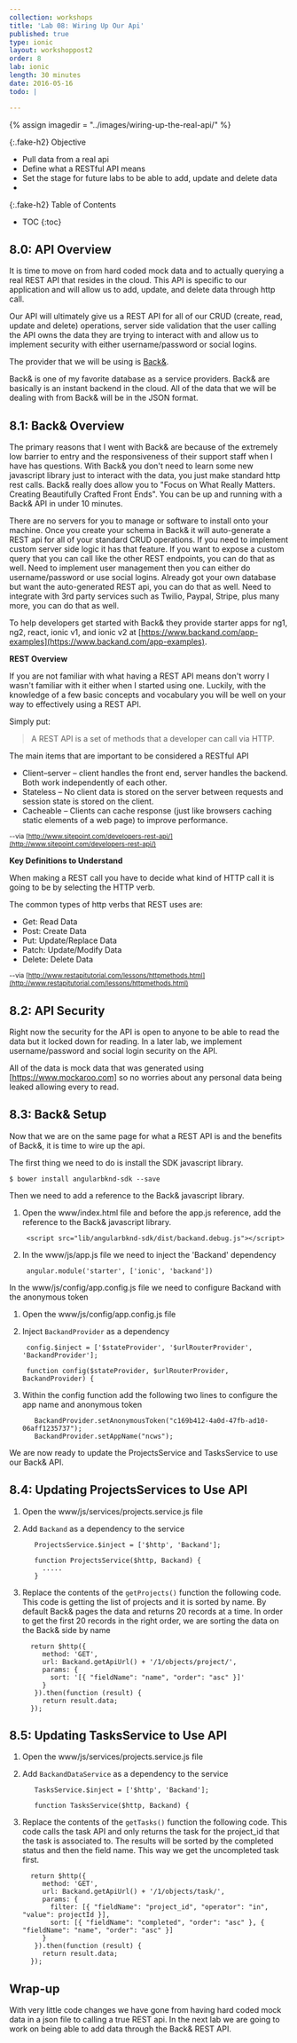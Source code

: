 ```yaml
---
collection: workshops
title: 'Lab 08: Wiring Up Our Api'
published: true
type: ionic
layout: workshoppost2
order: 8
lab: ionic
length: 30 minutes
date: 2016-05-16
todo: |

---
```

[Back&]:http://backand.com

{% assign imagedir = "../images/wiring-up-the-real-api/" %}

{:.fake-h2}
Objective


* Pull data from a real api
* Define what a RESTful API means
* Set the stage for future labs to be able to add, update and delete data
*

{:.fake-h2}
Table of Contents


* TOC
{:toc}


## 8.0: API Overview

It is time to move on from hard coded mock data and to actually querying a real REST API that resides in the cloud.  This API is specific to our application and will allow us to add, update, and delete data through http call.

Our API will ultimately give us a REST API for all of our CRUD (create, read, update and delete) operations, server side validation that the user calling the API owns the data they are trying to interact with and allow us to implement security with either username/password or social logins.

The provider that we will be using is [Back&].

Back& is one of my favorite database as a service providers.   Back& are basically is an instant backend in the cloud.  All of the data that we will be dealing with from Back& will be in the JSON format.

## 8.1: Back& Overview

The primary reasons that I went with Back& are because of the extremely low barrier to entry and the responsiveness of their support staff when I have has questions.  With Back& you don't need to learn some new javascript library just to interact with the data, you just make standard http rest calls.  Back& really does allow you to "Focus on What Really Matters.  Creating Beautifully Crafted Front Ends".  You can be up and running with a Back& API in under 10 minutes.

There are no servers for you to manage or software to install onto your machine.  Once you create your schema in Back& it will auto-generate a REST api for all of your standard CRUD operations.  If you need to implement custom server side logic it has that feature.  If you want to expose a custom query that you can call like the other REST endpoints, you can do that as well.  Need to implement user management then you can either do username/password or use social logins.  Already got your own database but want the auto-generated REST api, you can do that as well.  Need to integrate with 3rd party services such as Twilio, Paypal, Stripe, plus many more, you can do that as well.

To help developers get started with Back& they provide starter apps for ng1, ng2, react, ionic v1, and ionic v2 at [https://www.backand.com/app-examples](https://www.backand.com/app-examples).


**REST Overview**

If you are not familiar with what having a REST API means don't worry I wasn't familiar with it either when I started using one.  Luckily, with the knowledge of a few basic concepts and vocabulary you will be well on your way to effectively using a REST API.

Simply put:

>A REST API is a set of methods that a developer can call via HTTP.

The main items that are important to be considered a RESTful API

* Client–server – client handles the front end, server handles the backend.  Both work independently of each other.
* Stateless – No client data is stored on the server between requests and session state is stored on the client.
* Cacheable – Clients can cache response (just like browsers caching static elements of a web page) to improve performance.

<sup>--via [http://www.sitepoint.com/developers-rest-api/](http://www.sitepoint.com/developers-rest-api/)</sup>

**Key Definitions to Understand**

When making a REST call you have to decide what kind of HTTP call it is going to be by selecting the HTTP verb.

The common types of http verbs that REST uses are:

* Get: Read Data
* Post: Create Data
* Put: Update/Replace Data
* Patch: Update/Modify Data
* Delete: Delete Data

<sup>--via [http://www.restapitutorial.com/lessons/httpmethods.html](http://www.restapitutorial.com/lessons/httpmethods.html)

## 8.2: API Security

Right now the security for the API is open to anyone to be able to read the data but it locked down for reading.  In a later lab, we implement username/password and social login security on the API.

All of the data is mock data that was generated using [https://www.mockaroo.com] so no worries about any personal data being leaked allowing every to read.

## 8.3: Back& Setup

Now that we are on the same page for what a REST API is and the benefits of Back&, it is time to wire up the api.

The first thing we need to do is install the SDK javascript library.

    $ bower install angularbknd-sdk --save

Then we need to add a reference to the Back& javascript library.

1. Open the www/index.html file and before the app.js reference, add the reference to the Back& javascript library.

        <script src="lib/angularbknd-sdk/dist/backand.debug.js"></script>

1. In the www/js/app.js file we need to inject the 'Backand' dependency

        angular.module('starter', ['ionic', 'backand'])

In the www/js/config/app.config.js file we need to configure Backand with the anonymous token

1. Open the www/js/config/app.config.js file
1. Inject `BackandProvider` as a dependency

        config.$inject = ['$stateProvider', '$urlRouterProvider', 'BackandProvider'];

        function config($stateProvider, $urlRouterProvider, BackandProvider) {

1. Within the config function add the following two lines to configure the app name and anonymous token

          BackandProvider.setAnonymousToken("c169b412-4a0d-47fb-ad10-06aff1235737");
          BackandProvider.setAppName("ncws");

We are now ready to update the ProjectsService and TasksService to use our Back& API.

## 8.4: Updating ProjectsServices to Use API

1. Open the www/js/services/projects.service.js file
1. Add `Backand` as a dependency to the service

          ProjectsService.$inject = ['$http', 'Backand'];

          function ProjectsService($http, Backand) {
            .....
          }

1. Replace the contents of the `getProjects()` function the following code.  This code is getting the list of projects and it is sorted by name.  By default Back& pages the data and returns 20 records at a time.  In order to get the first 20 records in the right order, we are sorting the data on the Back& side by name

         return $http({
            method: 'GET',
            url: Backand.getApiUrl() + '/1/objects/project/',
            params: {
              sort: '[{ "fieldName": "name", "order": "asc" }]'
            }
          }).then(function (result) {
            return result.data;
         });

## 8.5: Updating TasksService to Use API

1. Open the www/js/services/projects.service.js file
1. Add `BackandDataService` as a dependency to the service

          TasksService.$inject = ['$http', 'Backand'];

          function TasksService($http, Backand) {


1. Replace the contents of the `getTasks()` function the following code.  This code calls the task API and only returns the task for the project_id that the task is associated to.  The results will be sorted by the completed status and then the field name.  This way we get the uncompleted task first.

         return $http({
            method: 'GET',
            url: Backand.getApiUrl() + '/1/objects/task/',
            params: {
              filter: [{ "fieldName": "project_id", "operator": "in", "value": projectId }],
              sort: [{ "fieldName": "completed", "order": "asc" }, { "fieldName": "name", "order": "asc" }]
            }
          }).then(function (result) {
            return result.data;
         });

## Wrap-up

With very little code changes we have gone from having hard coded mock data in a json file to calling a true REST api.  In the next lab we are going to work on being able to add data through the Back& REST API.
